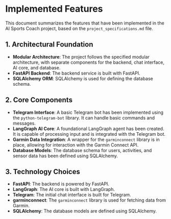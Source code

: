# Implemented Features

This document summarizes the features that have been implemented in the AI Sports Coach project, based on the `project_specifications.md` file.

## 1. Architectural Foundation

- **Modular Architecture**: The project follows the specified modular architecture, with separate components for the backend, chat interface, AI core, and database.
- **FastAPI Backend**: The backend service is built with FastAPI.
- **SQLAlchemy ORM**: SQLAlchemy is used for defining the database schema.

## 2. Core Components

- **Telegram Interface**: A basic Telegram bot has been implemented using the `python-telegram-bot` library. It can handle basic commands and messages.
- **LangGraph AI Core**: A foundational LangGraph agent has been created. It is capable of processing input and is integrated with the Telegram bot.
- **Garmin Data Integration**: A wrapper for the `garminconnect` library is in place, allowing for interaction with the Garmin Connect API.
- **Database Models**: The database schema for users, activities, and sensor data has been defined using SQLAlchemy.

## 3. Technology Choices

- **FastAPI**: The backend is powered by FastAPI.
- **LangGraph**: The AI core is built with LangGraph.
- **Telegram**: The initial chat interface is built for Telegram.
- **garminconnect**: The `garminconnect` library is used for fetching data from Garmin.
- **SQLAlchemy**: The database models are defined using SQLAlchemy.
